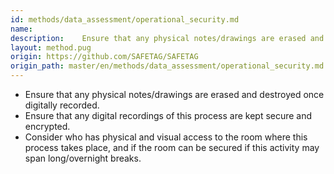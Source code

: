 ```yaml
---
id: methods/data_assessment/operational_security.md
name: 
description:    Ensure that any physical notes/drawings are erased and destroyed once digitally recorded.   Ensure that any digital recordings of this process are kept secure and encrypted.    Consider who has physical and visual access to the...
layout: method.pug
origin: https://github.com/SAFETAG/SAFETAG
origin_path: master/en/methods/data_assessment/operational_security.md
---
```


  * Ensure that any physical notes/drawings are erased and destroyed once digitally recorded.
  * Ensure that any digital recordings of this process are kept secure and encrypted. 
  * Consider who has physical and visual access to the room where this process takes place, and if the room can be secured if this activity may span long/overnight breaks.


